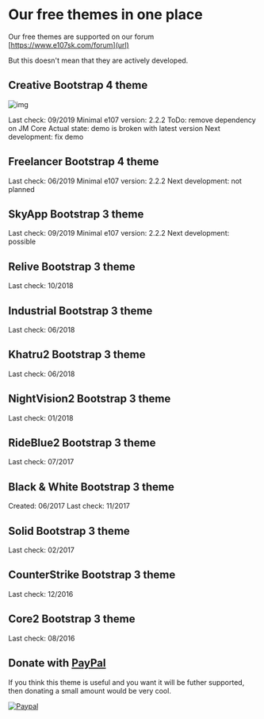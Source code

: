 # Our free themes in one place
Our free themes are supported on our forum [https://www.e107sk.com/forum](url)

But this doesn't mean that they are actively developed.

## Creative Bootstrap 4 theme

![img](https://www.e107sk.com/img/preview_creative_preview.png)

Last check: 09/2019 
Minimal e107 version: 2.2.2
ToDo: remove dependency on JM Core 
Actual state: demo is broken with latest version
Next development: fix demo


## Freelancer Bootstrap 4 theme

Last check: 06/2019 
Minimal e107 version: 2.2.2
Next development: not planned

## SkyApp Bootstrap 3 theme

Last check: 09/2019 
Minimal e107 version: 2.2.2
Next development: possible

## Relive Bootstrap 3 theme

Last check: 10/2018 

## Industrial Bootstrap 3 theme

Last check: 06/2018 

## Khatru2 Bootstrap 3 theme

Last check: 06/2018 

## NightVision2 Bootstrap 3 theme

Last check: 01/2018 

## RideBlue2 Bootstrap 3 theme

Last check: 07/2017 

## Black & White Bootstrap 3 theme

Created: 06/2017
Last check: 11/2017 

## Solid Bootstrap 3 theme

Last check: 02/2017 

## CounterStrike Bootstrap 3 theme

Last check: 12/2016

## Core2 Bootstrap 3 theme

Last check: 08/2016





## Donate with [PayPal](https://www.paypal.com/cgi-bin/webscr?cmd=_s-xclick&hosted_button_id=FKG5N3F6QL99J)

If you think this theme is useful and you want it will be futher supported, then donating a small amount would be very cool.

[![Paypal](https://www.paypalobjects.com/en_US/i/btn/btn_donateCC_LG.gif)](https://www.paypal.com/cgi-bin/webscr?cmd=_s-xclick&hosted_button_id=FKG5N3F6QL99J)








